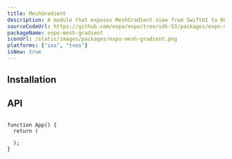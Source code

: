 ```yaml
---
title: MeshGradient
description: A module that exposes MeshGradient view from SwiftUI to React Native.
sourceCodeUrl: https://github.com/expo/expo/tree/sdk-53/packages/expo-mesh-gradient
packageName: expo-mesh-gradient
iconUrl: /static/images/packages/expo-mesh-gradient.png
platforms: ["ios", "tvos"]
isNew: true
---
```


## Installation

## API

```tsx

function App() {
  return (
    
  );
}
```